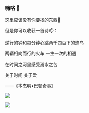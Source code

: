 ### 嗨咯 👋
这里应该没有你要找的东西🤔

但是你可以收获一首诗📫：

逆行的钟和每分钟心跳两千四百下的蜂鸟

两辆相向而行的火车    一生一次的相遇

在时间之河里感受溺水之苦

关于时间       关于爱  

——《本杰明•巴顿奇事》 

<!--
**Liyx55/Liyx55** is a ✨ _special_ ✨ repository because its `README.md` (this file) appears on your GitHub profile.

Here are some ideas to get you started:

- 🔭 I’m currently working on ...
- 🌱 I’m currently learning ...
- 👯 I’m looking to collaborate on ...
- 🤔 I’m looking for help with ...
- 💬 Ask me about ...
- 📫 How to reach me: ...
- 😄 Pronouns: ...
- ⚡ Fun fact: ...
-->
![](https://visitor-badge.glitch.me/badge?page_id=username)
<!-- HTML -->
<div align="left"> 
  <img src="https://visitor-badge.glitch.me/badge?page_id=Liyx55" />
</div>
